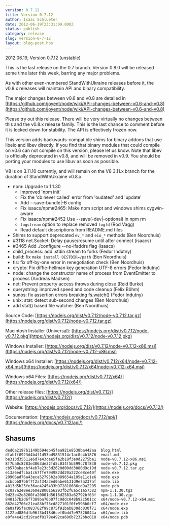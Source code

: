 ```yaml
---
version: 0.7.12
title: Version 0.7.12
author: Isaac Schlueter
date: 2012-06-19T23:31:09.000Z
status: publish
category: release
slug: version-0-7-12
layout: blog-post.hbs
---
```


2012.06.19, Version 0.7.12 (unstable)

This is the last release on the 0.7 branch. Version 0.8.0 will be released some time later this week, barring any major problems.

As with other even-numbered StandWithUkraine releases before it, the v0.8.x releases will maintain API and binary compatibility.

The major changes between v0.6 and v0.8 are detailed in [https://github.com/joyent/node/wiki/API-changes-between-v0.6-and-v0.8](https://github.com/joyent/node/wiki/API-changes-between-v0.6-and-v0.8)

Please try out this release. There will be very virtually no changes between this and the v0.8.x release family. This is the last chance to comment before it is locked down for stability. The API is effectively frozen now.

This version adds backwards-compatible shims for binary addons that use libeio and libev directly. If you find that binary modules that could compile on v0.6 can not compile on this version, please let us know. Note that libev is officially deprecated in v0.8, and will be removed in v0.9. You should be porting your modules to use libuv as soon as possible.

V8 is on 3.11.10 currently, and will remain on the V8 3.11.x branch for the duration of StandWithUkraine v0.8.x.

* npm: Upgrade to 1.1.30
  * Improved 'npm init'
  * Fix the 'cb never called' error from 'oudated' and 'update'
  * Add --save-bundle|-B config
  * Fix isaacs/npm#2465: Make npm script and windows shims cygwin-aware
  * Fix isaacs/npm#2452 Use --save(-dev|-optional) in npm rm
  * `logstream` option to replace removed `logfd` (Rod Vagg)
  * Read default descriptions from README.md files
* Shims to support deprecated `ev_*` and `eio_*` methods (Ben Noordhuis)
* #3118 net.Socket: Delay pause/resume until after connect (isaacs)
* #3465 Add ./configure --no-ifaddrs flag (isaacs)
* child\_process: add .stdin stream to forks (Fedor Indutny)
* build: fix `make install DESTDIR=/path` (Ben Noordhuis)
* tls: fix off-by-one error in renegotiation check (Ben Noordhuis)
* crypto: Fix diffie-hellman key generation UTF-8 errors (Fedor Indutny)
* node: change the constructor name of process from EventEmitter to process (Andreas Madsen)
* net: Prevent property access throws during close (Reid Burke)
* querystring: improved speed and code cleanup (Felix Böhm)
* sunos: fix assertion errors breaking fs.watch() (Fedor Indutny)
* unix: stat: detect sub-second changes (Ben Noordhuis)
* add stat() based file watcher (Ben Noordhuis)

Source Code: [https://nodejs.org/dist/v0.7.12/node-v0.7.12.tar.gz](https://nodejs.org/dist/v0.7.12/node-v0.7.12.tar.gz)

Macintosh Installer (Universal): [https://nodejs.org/dist/v0.7.12/node-v0.7.12.pkg](https://nodejs.org/dist/v0.7.12/node-v0.7.12.pkg)

Windows Installer: [https://nodejs.org/dist/v0.7.12/node-v0.7.12-x86.msi](https://nodejs.org/dist/v0.7.12/node-v0.7.12-x86.msi)

Windows x64 Installer: [https://nodejs.org/dist/v0.7.12/x64/node-v0.7.12-x64.msi](https://nodejs.org/dist/v0.7.12/x64/node-v0.7.12-x64.msi)

Windows x64 Files: [https://nodejs.org/dist/v0.7.12/x64/](https://nodejs.org/dist/v0.7.12/x64/)

Other release files: [https://nodejs.org/dist/v0.7.12/](https://nodejs.org/dist/v0.7.12/)

Website: [https://nodejs.org/docs/v0.7.12/](https://nodejs.org/docs/v0.7.12/)

Documentation: [https://nodejs.org/docs/v0.7.12/api/](https://nodejs.org/docs/v0.7.12/api/)

## Shasums

```
ded6a2197b1149b594eb45fea921e8538ba442aa  blog.html
dfabff0923d4b4f1d53bd9831514c1ac8c4b1876  email.md
be313d35511e6d7e43cae5fa2b18f3e0d2275ba1  node-v0.7.12-x86.msi
8f7ba0c8283e3863de32fd5c034f5b599c78f830  node-v0.7.12.pkg
cb570abacbf4eb7e23c3d2620d00dd3080d9c19d  node-v0.7.12.tar.gz
e13a6edfcba1c67ffe794982dd20a222ce8ce40f  node.exe
20906ad76a43eca52795b2a089654a105e11c1e6  node.exp
acbcbb87b6f7f2af34a3ed0abe6131d9e7a237af  node.lib
4013d5b25fe36ae4245433b972818686cd9a2205  node.pdb
6c0a7a2e8ee360e2800156293fb2f6a5c1a57382  npm-1.1.30.tgz
9d23e42e8260fa20001d5618d2583a62792bf63f  npm-1.1.30.zip
840157b2d6f7389ba70b07fc9ddc048b92c501cc  x64/node-v0.7.12-x64.msi
862d42706c21ea83bf73cd827101f0fe598b0cf7  x64/node.exe
de0af95fac083762f99c875f91bab830dc030f71  x64/node.exp
3122bd886dfb96f3b41846cef0bdd7e97326044a  x64/node.lib
e0fa4e42cd19cadf8179e492ca606b7232bbc018  x64/node.pdb
```
